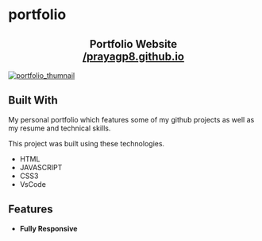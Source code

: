 # portfolio


<h2 align="center">
  Portfolio Website<br/>
  <a href="https://prayagp8.github.io/" target="_blank">/prayagp8.github.io</a>
</h2>

<a href="https://im.ge/i/1oijEW"><img src="https://i.im.ge/2022/09/14/1oijEW.portfolio-thumnail.png" alt="portfolio_thumnail" border="0"></a>

## Built With

My personal portfolio which features some of my github projects as well as my resume and technical skills.<br/>

This project was built using these technologies.
- HTML
- JAVASCRIPT
- CSS3
- VsCode


## Features
- **Fully Responsive**





